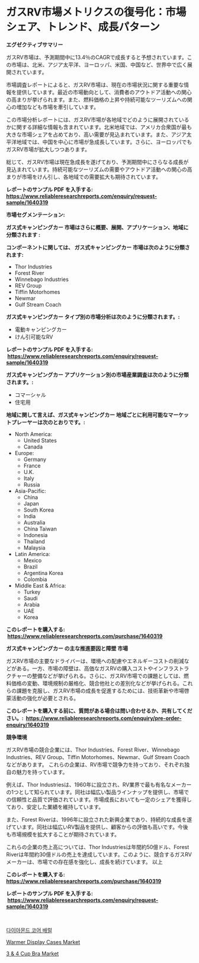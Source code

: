 <p><h1>ガスRV市場メトリクスの復号化：市場シェア、トレンド、成長パターン</h1></p><p><strong>エグゼクティブサマリー</strong></p>
<p><p>ガスRV市場は、予測期間中に13.4％のCAGRで成長すると予想されています。この市場は、北米、アジア太平洋、ヨーロッパ、米国、中国など、世界中で広く展開されています。</p><p>市場調査レポートによると、ガスRV市場は、現在の市場状況に関する重要な情報を提供しています。最近の市場動向として、消費者のアウトドア活動への関心の高まりが挙げられます。また、燃料価格の上昇や持続可能なツーリズムへの関心の増加なども市場を牽引しています。</p><p>この市場分析レポートには、ガスRV市場が各地域でどのように展開されているかに関する詳細な情報も含まれています。北米地域では、アメリカ合衆国が最も大きな市場シェアを占めており、高い需要が見込まれています。また、アジア太平洋地域では、中国を中心に市場が急成長しています。さらに、ヨーロッパでもガスRV市場が拡大しつつあります。</p><p>総じて、ガスRV市場は現在急成長を遂げており、予測期間中にさらなる成長が見込まれています。持続可能なツーリズムの需要やアウトドア活動への関心の高まりが市場をけん引し、各地域での需要拡大も期待されています。</p></p>
<p><strong>レポートのサンプル PDF を入手する: <a href="https://www.reliableresearchreports.com/enquiry/request-sample/1640319">https://www.reliableresearchreports.com/enquiry/request-sample/1640319</a></strong></p>
<p><strong>市場セグメンテーション:</strong></p>
<p><strong> ガス式キャンピングカー 市場はさらに概要、展開、アプリケーション、地域に分類されます :</strong></p>
<p><strong>コンポーネントに関しては、 ガス式キャンピングカー 市場は次のように分類されます: &nbsp;</strong></p>
<p><ul><li>Thor Industries</li><li>Forest River</li><li>Winnebago Industries</li><li>REV Group</li><li>Tiffin Motorhomes</li><li>Newmar</li><li>Gulf Stream Coach</li></ul></p>
<p><strong> ガス式キャンピングカー タイプ別の市場分析は次のように分類されます。:</strong></p>
<p><ul><li>電動キャンピングカー</li><li>けん引可能なRV</li></ul></p>
<p><strong>レポートのサンプル PDF を入手する: &nbsp;<a href="https://www.reliableresearchreports.com/enquiry/request-sample/1640319">https://www.reliableresearchreports.com/enquiry/request-sample/1640319</a></strong></p>
<p><strong> ガス式キャンピングカー アプリケーション別の市場産業調査は次のように分類されます。:</strong></p>
<p><ul><li>コマーシャル</li><li>住宅用</li></ul></p>
<p><strong>地域に関して言えば、ガス式キャンピングカー 地域ごとに利用可能なマーケットプレーヤーは次のとおりです。:</strong></p>
<p><ul>
    <li>
        North America:
        <ul>
            <li>United States</li>
            <li>Canada</li>
        </ul>
    </li>
    <li>
        Europe:
        <ul>
            <li>Germany</li>
            <li>France</li>
            <li>U.K.</li>
            <li>Italy</li>
            <li>Russia</li>
        </ul>
    </li>
    <li>
        Asia-Pacific:
        <ul>
            <li>China</li>
            <li>Japan</li>
            <li>South Korea</li>
            <li>India</li>
            <li>Australia</li>
            <li>China Taiwan</li>
            <li>Indonesia</li>
            <li>Thailand</li>
            <li>Malaysia</li>
        </ul>
    </li>
    <li>
        Latin America:
        <ul>
            <li>Mexico</li>
            <li>Brazil</li>
            <li>Argentina Korea</li>
            <li>Colombia</li>
        </ul>
    </li>
    <li>
        Middle East & Africa:
        <ul>
            <li>Turkey</li>
            <li>Saudi</li>
            <li>Arabia</li>
            <li>UAE</li>
            <li>Korea</li>
        </ul>
    </li>
    </ul></p>
<p><strong>このレポートを購入する: &nbsp;<a href="https://www.reliableresearchreports.com/purchase/1640319">https://www.reliableresearchreports.com/purchase/1640319</a></strong></p>
<p><strong>ガス式キャンピングカー の主な推進要因と障壁 市場</strong></p>
<p><p>ガスRV市場の主要なドライバーは、環境への配慮やエネルギーコストの削減などがある。一方、市場の障壁は、高価なガスRVの購入コストやインフラストラクチャーの整備などが挙げられる。さらに、ガスRV市場での課題としては、燃料価格の変動、環境規制の厳格化、競合他社との差別化などが挙げられる。これらの課題を克服し、ガスRV市場の成長を促進するためには、技術革新や市場啓蒙活動の強化が必要とされる。</p></p>
<p><strong>このレポートを購入する前に、質問がある場合は問い合わせるか、共有してください。:&nbsp; <a href="https://www.reliableresearchreports.com/enquiry/pre-order-enquiry/1640319">https://www.reliableresearchreports.com/enquiry/pre-order-enquiry/1640319</a></strong></p>
<p><strong>競争環境</strong></p>
<p><p>ガスRV市場の競合企業には、Thor Industries、Forest River、Winnebago Industries、REV Group、Tiffin Motorhomes、Newmar、Gulf Stream Coachなどがあります。 これらの企業は、RV市場で競争力を持っており、それぞれ独自の魅力を持っています。</p><p>例えば、Thor Industriesは、1960年に設立され、RV業界で最も有名なメーカーの1つとして知られています。同社は幅広い製品ラインナップを提供し、市場での信頼性と品質で評価されています。市場成長においても一定のシェアを獲得しており、安定した業績を維持しています。</p><p>また、Forest Riverは、1996年に設立された新興企業であり、持続的な成長を遂げています。同社は幅広いRV製品を提供し、顧客からの評価も高いです。今後も市場規模を拡大することが期待されています。</p><p>これらの企業の売上高については、Thor Industriesは年間約50億ドル、Forest Riverは年間約30億ドルの売上を達成しています。このように、競合するガスRVメーカーは、市場での存在感を強化し、成長を続けています。  以上</p></p>
<p><strong>このレポートを購入する: &nbsp; <a href="https://www.reliableresearchreports.com/purchase/1640319">https://www.reliableresearchreports.com/purchase/1640319</a></strong></p>
<p><strong>レポートのサンプル PDF を入手する: &nbsp;<a href="https://www.reliableresearchreports.com/enquiry/request-sample/1640319">https://www.reliableresearchreports.com/enquiry/request-sample/1640319</a></strong><strong></strong></p>
<p>&nbsp;</p>
<p><p><a href="https://github.com/wallacBahrtyinger567686/Market-Research-Report-List-1/blob/main/18025518978.md">다이아몬드 코어 배럴</a></p><p><a href="https://github.com/guneycigdem35/Market-Research-Report-List-2/blob/main/warmer-display-cases-market.md">Warmer Display Cases Market</a></p><p><a href="https://github.com/biheemgalvinlouises6hokrh3h/Market-Research-Report-List-1/blob/main/3-4-cup-bra-market.md">3 & 4 Cup Bra Market</a></p></p>
